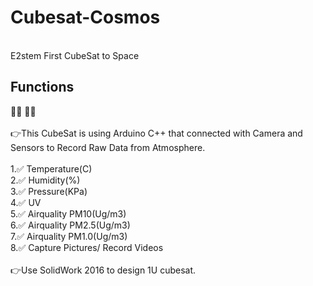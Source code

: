 # Cubesat-Cosmos
<br />
E2stem First CubeSat to Space
<br />

## Functions 
:man_astronaut: :woman_astronaut:
<br />
<br />
:point_right:This CubeSat is using Arduino C++ that connected with Camera and Sensors to Record  Raw Data from Atmosphere.
<br />
<br />
1.:white_check_mark: Temperature(C) 
<br />
2.:white_check_mark: Humidity(%) 
<br />
3.:white_check_mark: Pressure(KPa) 
<br />
4.:white_check_mark: UV 
<br />
5.:white_check_mark: Airquality PM10(Ug/m3)
<br />
6.:white_check_mark: Airquality PM2.5(Ug/m3) 
<br />
7.:white_check_mark: Airquality PM1.0(Ug/m3) 
<br />
8.:white_check_mark: Capture Pictures/ Record Videos
<br />
<br />
:point_right:Use SolidWork 2016 to design 1U cubesat.
<br />
<br />
<br />


